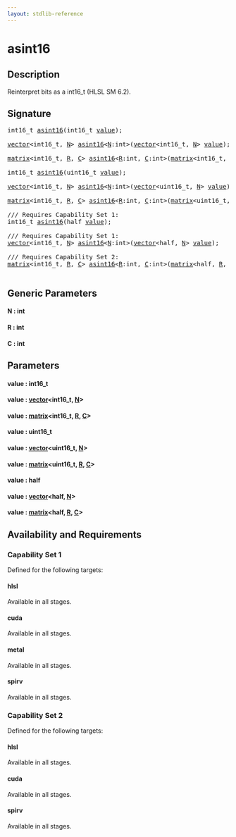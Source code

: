 ```yaml
---
layout: stdlib-reference
---
```


# asint16

## Description

Reinterpret bits as a int16_t (HLSL SM 6.2).




## Signature 

<pre>
int16_t <a href="asint16.md">asint16</a>(int16_t <a href="asint16.md#decl-value" class="code_param">value</a>);

<a href="../types/vector/index.md" class="code_type">vector</a>&lt;int16_t, <a href="asint16.md#decl-N" class="code_var">N</a>&gt; <a href="asint16.md">asint16</a>&lt;<a href="asint16.md#decl-N" class="code_var">N</a>:<span class="code_keyword">int</span>&gt;(<a href="../types/vector/index.md" class="code_type">vector</a>&lt;int16_t, <a href="asint16.md#decl-N" class="code_var">N</a>&gt; <a href="asint16.md#decl-value" class="code_param">value</a>);

<a href="../types/matrix/index.md" class="code_type">matrix</a>&lt;int16_t, <a href="asint16.md#decl-R" class="code_var">R</a>, <a href="asint16.md#decl-C" class="code_var">C</a>&gt; <a href="asint16.md">asint16</a>&lt;<a href="asint16.md#decl-R" class="code_var">R</a>:<span class="code_keyword">int</span>, <a href="asint16.md#decl-C" class="code_var">C</a>:<span class="code_keyword">int</span>&gt;(<a href="../types/matrix/index.md" class="code_type">matrix</a>&lt;int16_t, <a href="asint16.md#decl-R" class="code_var">R</a>, <a href="asint16.md#decl-C" class="code_var">C</a>&gt; <a href="asint16.md#decl-value" class="code_param">value</a>);

int16_t <a href="asint16.md">asint16</a>(uint16_t <a href="asint16.md#decl-value" class="code_param">value</a>);

<a href="../types/vector/index.md" class="code_type">vector</a>&lt;int16_t, <a href="asint16.md#decl-N" class="code_var">N</a>&gt; <a href="asint16.md">asint16</a>&lt;<a href="asint16.md#decl-N" class="code_var">N</a>:<span class="code_keyword">int</span>&gt;(<a href="../types/vector/index.md" class="code_type">vector</a>&lt;uint16_t, <a href="asint16.md#decl-N" class="code_var">N</a>&gt; <a href="asint16.md#decl-value" class="code_param">value</a>);

<a href="../types/matrix/index.md" class="code_type">matrix</a>&lt;int16_t, <a href="asint16.md#decl-R" class="code_var">R</a>, <a href="asint16.md#decl-C" class="code_var">C</a>&gt; <a href="asint16.md">asint16</a>&lt;<a href="asint16.md#decl-R" class="code_var">R</a>:<span class="code_keyword">int</span>, <a href="asint16.md#decl-C" class="code_var">C</a>:<span class="code_keyword">int</span>&gt;(<a href="../types/matrix/index.md" class="code_type">matrix</a>&lt;uint16_t, <a href="asint16.md#decl-R" class="code_var">R</a>, <a href="asint16.md#decl-C" class="code_var">C</a>&gt; <a href="asint16.md#decl-value" class="code_param">value</a>);

/// Requires Capability Set 1:
int16_t <a href="asint16.md">asint16</a>(<span class="code_keyword">half</span> <a href="asint16.md#decl-value" class="code_param">value</a>);

/// Requires Capability Set 1:
<a href="../types/vector/index.md" class="code_type">vector</a>&lt;int16_t, <a href="asint16.md#decl-N" class="code_var">N</a>&gt; <a href="asint16.md">asint16</a>&lt;<a href="asint16.md#decl-N" class="code_var">N</a>:<span class="code_keyword">int</span>&gt;(<a href="../types/vector/index.md" class="code_type">vector</a>&lt;<span class="code_keyword">half</span>, <a href="asint16.md#decl-N" class="code_var">N</a>&gt; <a href="asint16.md#decl-value" class="code_param">value</a>);

/// Requires Capability Set 2:
<a href="../types/matrix/index.md" class="code_type">matrix</a>&lt;int16_t, <a href="asint16.md#decl-R" class="code_var">R</a>, <a href="asint16.md#decl-C" class="code_var">C</a>&gt; <a href="asint16.md">asint16</a>&lt;<a href="asint16.md#decl-R" class="code_var">R</a>:<span class="code_keyword">int</span>, <a href="asint16.md#decl-C" class="code_var">C</a>:<span class="code_keyword">int</span>&gt;(<a href="../types/matrix/index.md" class="code_type">matrix</a>&lt;<span class="code_keyword">half</span>, <a href="asint16.md#decl-R" class="code_var">R</a>, <a href="asint16.md#decl-C" class="code_var">C</a>&gt; <a href="asint16.md#decl-value" class="code_param">value</a>);

</pre>

## Generic Parameters

####  <a id="decl-N"></a>N  : int
####  <a id="decl-R"></a>R  : int
####  <a id="decl-C"></a>C  : int

## Parameters

####  <a id="decl-value"></a>value  : int16\_t
####  <a id="decl-value"></a>value  : [vector](../types/vector/index.md)\<int16\_t, [N](../types/vector/index.md#decl-N)\>
####  <a id="decl-value"></a>value  : [matrix](../types/matrix/index.md)\<int16\_t, [R](../types/matrix/index.md#decl-R), [C](../types/matrix/index.md#decl-C)\>
####  <a id="decl-value"></a>value  : uint16\_t
####  <a id="decl-value"></a>value  : [vector](../types/vector/index.md)\<uint16\_t, [N](../types/vector/index.md#decl-N)\>
####  <a id="decl-value"></a>value  : [matrix](../types/matrix/index.md)\<uint16\_t, [R](../types/matrix/index.md#decl-R), [C](../types/matrix/index.md#decl-C)\>
####  <a id="decl-value"></a>value  : half
####  <a id="decl-value"></a>value  : [vector](../types/vector/index.md)\<half, [N](../types/vector/index.md#decl-N)\>
####  <a id="decl-value"></a>value  : [matrix](../types/matrix/index.md)\<half, [R](../types/matrix/index.md#decl-R), [C](../types/matrix/index.md#decl-C)\>

## Availability and Requirements

### Capability Set 1

Defined for the following targets:

#### hlsl
Available in all stages.

#### cuda
Available in all stages.

#### metal
Available in all stages.

#### spirv
Available in all stages.


### Capability Set 2

Defined for the following targets:

#### hlsl
Available in all stages.

#### cuda
Available in all stages.

#### spirv
Available in all stages.




<script>
// Fix .md links to .html when on ReadTheDocs
if (window.location.hostname.includes('readthedocs') || 
    window.location.hostname.includes('rtfd.io')) {
  document.addEventListener('DOMContentLoaded', function() {
    const links = document.querySelectorAll('a');
    links.forEach(link => {
      const href = link.getAttribute('href');
      if (href && href.includes('.md')) {
        // This regex will handle .md links with or without fragment identifiers or query parameters
        link.href = link.href.replace(/(.+)\.md(#[^?]*)?(\?.*)?$/, '$1.html$2$3');
      }
    });
  });
}
</script>
